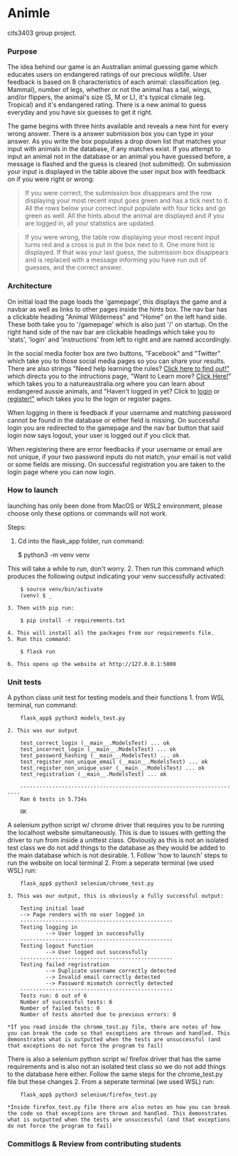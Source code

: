 # Animle
cits3403 group project.

### Purpose
The idea behind our game is an Australian animal guessing game which educates users on endangered ratings of our precious wildlife. User feedback is based on 8 characteristics of each animal: classification (eg. Mammal), number of legs, whether or not the animal has a tail, wings, and/or flippers, the animal's size (S, M or L), it's typical climate (eg. Tropical) and it's endangered rating. There is a new animal to guess everyday and you have six guesses to get it right. 

The game begins with three hints available and reveals a new hint for every wrong answer. There is a answer submission box you can type in your answer. As you write the box populates a drop down list that matches your input with animals in the database, if any matches exist. If you attempt to input an animal not in the database or an animal you have guessed before, a message is flashed and the guess is cleared (not submitted). On submission your input is displayed in the table above the user input box with feedback on if you were right or wrong:

> If you were correct, the submission box disappears and the row displaying your most recent input goes green and has a tick next to it. All the rows below your correct input populate with four ticks and go green as well. All the hints about the animal are displayed and if you are logged in, all your statistics are updated.

> If you were wrong, the table row displaying your most recent input turns red and a cross is put in the box next to it. One more hint is displayed. If that was your last guess, the submission box disappears and is replaced with a message informing you have run out of guesses, and the correct answer.

### Architecture
On initial load the page loads the 'gamepage', this displays the game and a navbar as well as links to other pages inside the hints box. The nav bar has a clickable heading "Animal Wilderness" and "Home" on the left hand side. These both take you to '/gamepage' which is also just '/' on startup. On the right hand side of the nav bar are clickable headings which take you to 'stats', 'login' and 'instructions' from left to right and are named accordingly. 

In the social media footer box are two buttons, "Facebook" and "Twitter" which take you to those social media pages so you can share your results. There are also strings "Need help learning the rules? <ins> Click here to find out!" </ins> which directs you to the intructions page, "Want to Learn more? <ins>Click Here!</ins>" which takes you to a natureaustralia.org where you can learn about endangered aussie animals, and "Haven't logged in yet? Click to <ins>login</ins> or <ins>register!"</ins> which takes you to the login or register pages.

When logging in there is feedback if your username and matching password cannot be found in the database or either field is missing. On successful login you are redirected to the gamepage and the nav bar button that said login now says logout, your user is logged out if you click that.

When registering there are error feedbacks if your username or email are not unique, if your two password inputs do not match, your email is not valid or some fields are missing. On successful registration you are taken to the login page where you can now login.

### How to launch
launching has only been done from MacOS or WSL2 environment, please choose only these options or commands will not work.

Steps:
1. Cd into the flask_app folder, run command:
		
    $ python3 -m venv venv

This will take a while to run, don't worry.
2. Then run this command which produces the following output indicating your venv successfully activated:
		
        $ source venv/bin/activate
		(venv) $ _

	3. Then with pip run:
		
        $ pip install -r requirements.txt

	4. This will install all the packages from our requirements file.
	5. Run this command:
	    
        $ flask run

	6. This opens up the website at http://127.0.0.1:5000

### Unit tests
A python class unit test for testing models and their functions
    1. from WSL terminal, run command: 

        flask_app$ python3 models_test.py

    2. This was our output 

        test_correct_login (__main__.ModelsTest) ... ok
        test_incorrect_login (__main__.ModelsTest) ... ok
        test_password_hashing (__main__.ModelsTest) ... ok
        test_register_non_unique_email (__main__.ModelsTest) ... ok
        test_register_non_unique_user (__main__.ModelsTest) ... ok
        test_registration (__main__.ModelsTest) ... ok

        ----------------------------------------------------------------------
        Ran 6 tests in 5.734s

        OK
A selenium python script w/ chrome driver that requires you to be running the localhost website simultaneously. This is due to issues with getting the driver to run from inside a unittest class. Obviously as this is not an isolated test class we do not add things to the database as they would be added to the main database which is not desirable.
    1. Follow 'how to launch' steps to run the website on local terminal
    2. From a seperate terminal (we used WSL) run:
        
        flask_app$ python3 selenium/chrome_test.py

    3. This was our output, this is obviously a fully successful output:
        
        Testing initial load
        --> Page renders with no user logged in
        ------------------------------------------------
        Testing logging in
                --> User logged in successfully
        ------------------------------------------------
        Testing logout function
                --> User logged out successfully
        ------------------------------------------------
        Testing failed regristration
                --> Duplicate username correctly detected
                --> Invalid email correctly detected
                --> Password mismatch correctly detected
        ------------------------------------------------
        Tests run: 6 out of 6
        Number of successful tests: 6
        Number of failed tests: 0
        Number of tests aborted due to previous errors: 0

    *If you read inside the chrome_test.py file, there are notes of how you can break the code so that exceptions are thrown and handled. This demonstrates what is outputted when the tests are unsuccessful (and that exceptions do not force the program to fail)
There is also a selenium python script w/ firefox driver that has the same requirements and is also not an isolated test class so we do not add things to the database here either. Follow the same steps for the chrome_test.py file but these changes
    2. From a seperate terminal (we used WSL) run:
       
        flask_app$ python3 selenium/firefox_test.py

    *Inside firefox_test.py file there are also notes on how you can break the code so that exceptions are thrown and handled. This demonstrates what is outputted when the tests are unsuccessful (and that exceptions do not force the program to fail)

### Commitlogs & Review from contributing students

